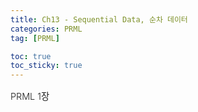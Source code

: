 ```yaml
---
title: Ch13 - Sequential Data, 순차 데이터
categories: PRML
tag: [PRML]

toc: true
toc_sticky: true
---
```


<div style="font-size: 0.9rem; font-weight:300; line-height: 1.6rem;">
PRML 1장<br>
</div>



